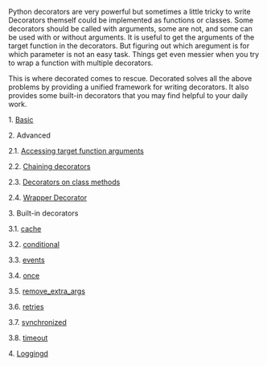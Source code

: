 Python decorators are very powerful but sometimes a little tricky to write
Decorators themself could be implemented as functions or classes.
Some decorators should be called with arguments, some are not, and some can be used with or without arguments.
It is useful to get the arguments of the target function in the decorators.
But figuring out which aregument is for which parameter is not an easy task.
Things get even messier when you try to wrap a function with multiple decorators.

This is where decorated comes to rescue.
Decorated solves all the above problems by providing a unified framework for writing decorators.
It also provides some built-in decorators that you may find helpful to your daily work.

1\. [Basic](docs/basic.md)

2\. Advanced

2\.1\. [Accessing target function arguments](docs/advanced/arguments.md)

2\.2\. [Chaining decorators](docs/advanced/chaining.md)

2\.3\. [Decorators on class methods](docs/advanced/method.md)

2\.4\. [Wrapper Decorator](docs/advanced/wrapper.md)

3\. Built-in decorators

3\.1\. [cache](docs/decorators/cache.md)

3\.2\. [conditional](docs/decorators/conditional.md)

3\.3\. [events](docs/decorators/events.md)

3\.4\. [once](docs/decorators/once.md)

3\.5\. [remove\_extra\_args](docs/decorators/remove_extra_args.md)

3\.6\. [retries](docs/decorators/retries.md)

3\.7\. [synchronized](docs/decorators/synchronized.md)

3\.8\. [timeout](docs/decorators/timeout.md)

4\. [Loggingd](docs/loggingd.md)
